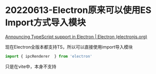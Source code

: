 # 20220613-Electron原来可以使用ES Import方式导入模块



[Announcing TypeScript support in Electron | Electron (electronjs.org)](https://www.electronjs.org/blog/typescript)

现在Electron全版本都支持TS，所以可以直接使用import导入模块

```js
import { ipcRenderer  } from 'electron'
```

只是在vite中，本身不支持